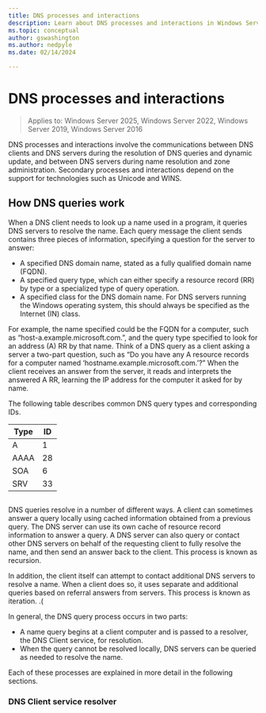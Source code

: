 ```yaml
---
title: DNS processes and interactions
description: Learn about DNS processes and interactions in Windows Server 
ms.topic: conceptual
author: gswashington
ms.author: nedpyle
ms.date: 02/14/2024

---
```

<!-- Hi Heidi -- this one is still in progress. Give me a few minutes, thanks!
 -->
# DNS processes and interactions

>Applies to: Windows Server 2025, Windows Server 2022, Windows Server 2019, Windows Server 2016

DNS processes and interactions involve the communications between DNS clients and DNS servers during the resolution of DNS queries and dynamic update, and between DNS servers during name resolution and zone administration. Secondary processes and interactions depend on the support for technologies such as Unicode and WINS.

## How DNS queries work

When a DNS client needs to look up a name used in a program, it queries DNS servers to resolve the name. Each query message the client sends contains three pieces of information, specifying a question for the server to answer:

- A specified DNS domain name, stated as a fully qualified domain name (FQDN).
- A specified query type, which can either specify a resource record (RR) by type or a specialized type of query operation.
- A specified class for the DNS domain name. For DNS servers running the Windows operating system, this should always be specified as the Internet (IN) class.

For example, the name specified could be the FQDN for a computer, such as “host-a.example.microsoft.com.”, and the query type specified to look for an address (A) RR by that name. Think of a DNS query as a client asking a server a two-part question, such as “Do you have any A resource records for a computer named ‘hostname.example.microsoft.com.’?” When the client receives an answer from the server, it reads and interprets the answered A RR, learning the IP address for the computer it asked for by name.

The following table describes common DNS query types and corresponding IDs.

| Type | ID |
| --- | --- |
| A | 1 |
| AAAA | 28 |
| SOA | 6 |
| SRV | 33 |

##

DNS queries resolve in a number of different ways. A client can sometimes answer a query locally using cached information obtained from a previous query. The DNS server can use its own cache of resource record information to answer a query. A DNS server can also query or contact other DNS servers on behalf of the requesting client to fully resolve the name, and then send an answer back to the client. This process is known as recursion.

In addition, the client itself can attempt to contact additional DNS servers to resolve a name. When a client does so, it uses separate and additional queries based on referral answers from servers. This process is known as iteration. .( 

In general, the DNS query process occurs in two parts:

- A name query begins at a client computer and is passed to a resolver, the DNS Client service, for resolution.
- When the query cannot be resolved locally, DNS servers can be queried as needed to resolve the name.

Each of these processes are explained in more detail in the following sections.

### DNS Client service resolver 

